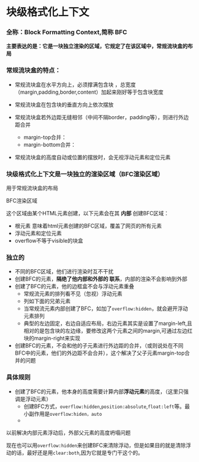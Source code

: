 # 块级格式化上下文

### 全称：Block Formatting Context,简称 BFC

**主要表达的是：它是一块独立渲染的区域，它规定了在该区域中，常规流块盒的布局**

### 常规流块盒的特点：

- 常规流块盒在水平方向上，必须撑满包含块 ，总宽度（margin,padding,border,content）加起来刚好等于包含块宽度
- 常规流块盒在包含块的垂直方向上依次摆放
- 常规流块盒若外边距无缝相邻（中间不隔border，padding等），则进行外边距合并
  - margin-top合并：
  - margin-bottom合并：

- 常规流块盒的高度自动或位置的摆放时，会无视浮动元素和定位元素

### 块级格式化上下文是一块独立的渲染区域（BFC渲染区域）

用于常规流块盒的布局

BFC渲染区域

这个区域由某个HTML元素创建，以下元素会在其  **内部** 创建BFC区域：

- 根元素  意味着html元素创建的BFC区域，覆盖了网页的所有元素
- 浮动元素和定位元素
- overflow不等于visible的块盒


### 独立的

- 不同的BFC区域，他们进行渲染时互不干扰
- 创建BFC的元素，**隔绝了他内部和外部的 联系**，内部的渲染不会影响到外部
- 创建了BFC的元素，他的边框盒不会与浮动元素重叠
  - 常规流元素的排列看不见（忽视）浮动元素
  - 列如下面的兄弟元素
  - 当常规流元素内部创建了BFC，如加了```overflow:hidden```，就会避开浮动元素排列
  - 典型的左边固定，右边自适应布局，右边元素其实是设置了margin-left,且相对的是包含块的左边缘，要修改这两个元素之间的margin,可通过左边红块的margin-right来实现
- 创建BFC的元素，不会和他的子元素进行外边距的合并，（或则说处在不同BFC中的元素，他们的外边距不会合并），这个解决了父子元素margin-top合并的问题

### 具体规则

- 创建了BFC的元素，他本身的高度需要计算内部**浮动元素**的高度，（这里只强调是浮动元素）
  - 创建BFC方式，```overflow:hidden```,```position:absolute```,```float:left```等。最小副作用是```overflow:hiden，auto```
  - 

以前解决内部元素浮动后，外部父元素的高度坍塌问题



现在也可以用```overflow:hidden```来创建BFC来清除浮动，但是如果目的就是清除浮动的话，最好还是用```clear:both```,因为它就是专门干这个的。


